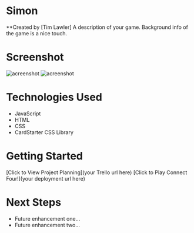 # Simon
**Created by [Tim Lawler]
A description of your game. Background info of the game is a nice touch.

# Screenshot

<img src="url to your image on imgur" alt="acreenshot">
<img src="url to your image on imgur" alt="acreenshot">

# Technologies Used

- JavaScript
- HTML
- CSS
- CardStarter CSS Library

# Getting Started

[Click to View Project Planning](your Trello url here)
[Click to Play Connect Four!](your deployment url here)

# Next Steps

- Future enhancement one...
- Future enhancement two... 
